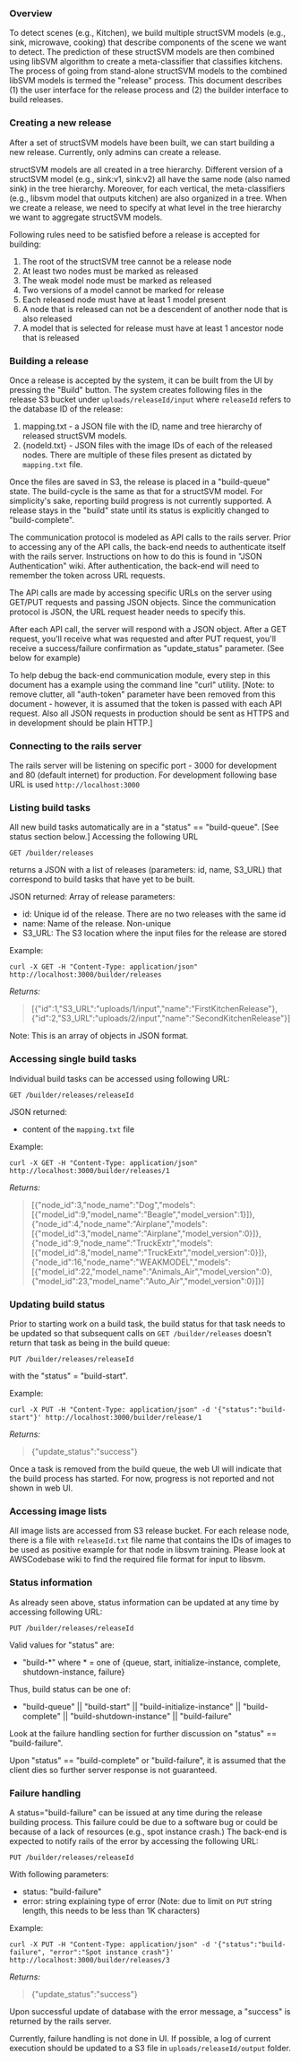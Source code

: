 ### Overview

To detect scenes (e.g., Kitchen), we build multiple structSVM models (e.g., sink, microwave, cooking) that describe components of the scene we want to detect. The prediction of these structSVM models are then combined using libSVM algorithm to create a meta-classifier that classifies kitchens. The process of going from stand-alone structSVM models to the combined libSVM models is termed the "release" process. This document describes (1) the user interface for the release process and (2) the builder interface to build releases.

### Creating a new release

After a set of structSVM models have been built, we can start building a new release. Currently, only admins can create a release. 

structSVM models are all created in a tree hierarchy. Different version of a structSVM model (e.g., sink:v1, sink:v2) all have the same node (also named sink) in the tree hierarchy. Moreover, for each vertical, the meta-classifiers (e.g., libsvm model that outputs kitchen) are also organized in a tree. When we create a release, we need to specify at what level in the tree hierarchy we want to aggregate structSVM models.

Following rules need to be satisfied before a release is accepted for building:

1. The root of the structSVM tree cannot be a release node
2. At least two nodes must be marked as released
3. The weak model node must be marked as released
4. Two versions of a model cannot be marked for release
5. Each released node must have at least 1 model present
6. A node that is released can not be a descendent of another node that is also released
7. A model that is selected for release must have at least 1 ancestor node that is released

### Building a release

Once a release is accepted by the system, it can be built from the UI by pressing the "Build" button. The system creates following files in the release S3 bucket under `uploads/releaseId/input` where `releaseId` refers to the database ID of the release:

1. mapping.txt - a JSON file with the ID, name and tree hierarchy of released structSVM models.
2. {nodeId.txt} - JSON files with the image IDs of each of the released nodes. There are multiple of these files present as dictated by `mapping.txt` file.

Once the files are saved in S3, the release is placed in a "build-queue" state. The build-cycle is the same as that for a structSVM model. For simplicity's sake, reporting build progress is not currently supported. A release stays in the "build" state until its status is explicitly changed to "build-complete".

The communication protocol is modeled as API calls to the rails server. Prior to accessing any of the API calls, the back-end needs to authenticate itself with the rails server. Instructions on how to do this is found in "JSON Authentication" wiki. After authentication, the back-end will need to remember the token across URL requests.

The API calls are made by accessing specific URLs on the server using GET/PUT requests and passing JSON objects. Since the communication protocol is JSON, the URL request header needs to specify this.

After each API call, the server will respond with a JSON object. After a GET request, you'll receive what was requested and after PUT request, you'll receive a success/failure confirmation as "update_status" parameter. (See below for example)

To help debug the back-end communication module, every step in this document has a example using the command line "curl" utility. [Note: to remove clutter, all "auth-token" parameter have been removed from this document - however, it is assumed that the token is passed with each API request. Also all JSON requests in production should be sent as HTTPS and in development should be plain HTTP.]

### Connecting to the rails server

The rails server will be listening on specific port - 3000 for development and 80 (default internet) for production. For development following base URL is used `http://localhost:3000`

### Listing build tasks

All new build tasks automatically are in a "status" == "build-queue". [See status section below.] Accessing the following URL

`GET /builder/releases`

returns a JSON with a list of releases (parameters: id, name, S3_URL) that correspond to build tasks that have yet to be built.

JSON returned: Array of release parameters:

* id: Unique id of the release. There are no two releases with the same id
* name: Name of the release. Non-unique
* S3_URL: The S3 location where the input files for the release are stored

Example: 

`curl -X GET -H "Content-Type: application/json" http://localhost:3000/builder/releases`

_Returns:_

> [{"id":1,"S3_URL":"uploads/1/input","name":"FirstKitchenRelease"},{"id":2,"S3_URL":"uploads/2/input","name":"SecondKitchenRelease"}]

Note: This is an array of objects in JSON format.

### Accessing single build tasks

Individual build tasks can be accessed using following URL:

`GET /builder/releases/releaseId`

JSON returned:

* content of the `mapping.txt` file

Example: 

`curl -X GET -H "Content-Type: application/json" http://localhost:3000/builder/releases/1`

_Returns:_

> [{"node_id":3,"node_name":"Dog","models":[{"model_id":9,"model_name":"Beagle","model_version":1}]},{"node_id":4,"node_name":"Airplane","models":[{"model_id":3,"model_name":"Airplane","model_version":0}]},{"node_id":9,"node_name":"TruckExtr","models":[{"model_id":8,"model_name":"TruckExtr","model_version":0}]},{"node_id":16,"node_name":"WEAKMODEL","models":[{"model_id":22,"model_name":"Animals_Air","model_version":0},{"model_id":23,"model_name":"Auto_Air","model_version":0}]}]

### Updating build status

Prior to starting work on a build task, the build status for that task needs to be updated so that subsequent calls on `GET /builder/releases` doesn't return that task as being in the build queue:

`PUT /builder/releases/releaseId`

with the "status" = "build-start".

Example: 

`curl -X PUT -H "Content-Type: application/json" -d '{"status":"build-start"}' http://localhost:3000/builder/release/1`

_Returns:_

> {"update_status":"success"}

Once a task is removed from the build queue, the web UI will indicate that the build process has started. For now, progress is not reported and not shown in web UI.

### Accessing image lists

All image lists are accessed from S3 release bucket. For each release node, there is a file with `releaseId.txt` file name that contains the IDs of images to be used as positive example for that node in libsvm training. Please look at AWSCodebase wiki to find the required file format for input to libsvm.

### Status information

As already seen above, status information can be updated at any time by accessing following URL:

`PUT /builder/releases/releaseId`

Valid values for "status" are:
* "build-*" where * = one of {queue, start, initialize-instance, complete, shutdown-instance, failure}

Thus, build status can be one of:
* "build-queue" || "build-start" || "build-initialize-instance" || "build-complete" || "build-shutdown-instance" || "build-failure"

Look at the failure handling section for further discussion on "status" == "build-failure". 

Upon "status" == "build-complete" or "build-failure", it is assumed that the client dies so further server response is not guaranteed.

### Failure handling

A status="build-failure" can be issued at any time during the release building process. This failure could be due to a software bug or could be because of a lack of resources (e.g., spot instance crash.) The back-end is expected to notify rails of the error by accessing the following URL:

`PUT /builder/releases/releaseId`

With following parameters:

* status: "build-failure"
* error: string explaining type of error (Note: due to limit on `PUT` string length, this needs to be less than 1K characters)

Example:

`curl -X PUT -H "Content-Type: application/json" -d '{"status":"build-failure", "error":"Spot instance crash"}'` `http://localhost:3000/builder/releases/3`

_Returns:_

> {"update_status":"success"}

Upon successful update of database with the error message, a "success" is returned by the rails server.

Currently, failure handling is not done in UI. If possible, a log of current execution should be updated to a S3 file in `uploads/releaseId/output` folder.
